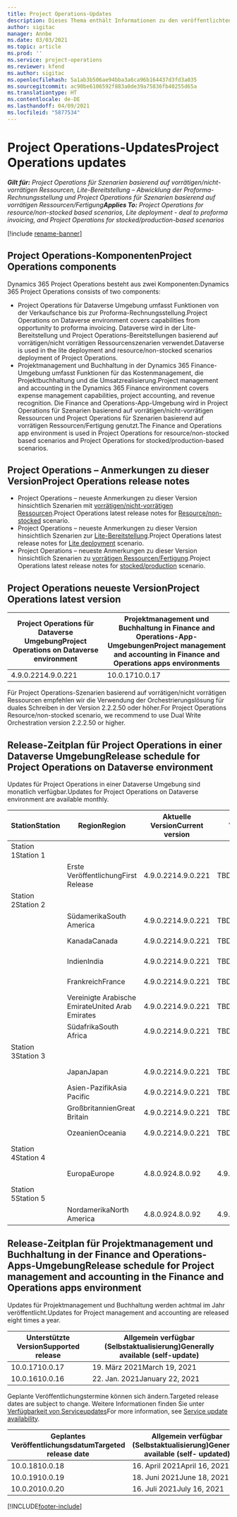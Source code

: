 ```yaml
---
title: Project Operations-Updates
description: Dieses Thema enthält Informationen zu den veröffentlichten Versionen von Dynamics 365 Project Operations.
author: sigitac
manager: Annbe
ms.date: 03/03/2021
ms.topic: article
ms.prod: ''
ms.service: project-operations
ms.reviewer: kfend
ms.author: sigitac
ms.openlocfilehash: 5a1ab3b506ae94bba3a6ca96b164437d3fd3a035
ms.sourcegitcommit: ac90be6106592f883a0de39a75836fb40255d65a
ms.translationtype: HT
ms.contentlocale: de-DE
ms.lasthandoff: 04/09/2021
ms.locfileid: "5877534"
---
```

# <a name="project-operations-updates"></a><span data-ttu-id="b5874-103">Project Operations-Updates</span><span class="sxs-lookup"><span data-stu-id="b5874-103">Project Operations updates</span></span>

<span data-ttu-id="b5874-104">_**Gilt für:** Project Operations für Szenarien basierend auf vorrätigen/nicht-vorrätigen Ressourcen, Lite-Bereitstellung – Abwicklung der Proforma-Rechnungsstellung und Project Operations für Szenarien basierend auf vorrätigen Ressourcen/Fertigung_</span><span class="sxs-lookup"><span data-stu-id="b5874-104">_**Applies To:** Project Operations for resource/non-stocked based scenarios, Lite deployment - deal to proforma invoicing, and Project Operations for stocked/production-based scenarios_</span></span>

[!include [rename-banner](~/includes/cc-data-platform-banner.md)]

## <a name="project-operations-components"></a><span data-ttu-id="b5874-105">Project Operations-Komponenten</span><span class="sxs-lookup"><span data-stu-id="b5874-105">Project Operations components</span></span>

<span data-ttu-id="b5874-106">Dynamics 365 Project Operations besteht aus zwei Komponenten:</span><span class="sxs-lookup"><span data-stu-id="b5874-106">Dynamics 365 Project Operations consists of two components:</span></span>

- <span data-ttu-id="b5874-107">Project Operations für Dataverse Umgebung umfasst Funktionen von der Verkaufschance bis zur Proforma-Rechnungsstellung.</span><span class="sxs-lookup"><span data-stu-id="b5874-107">Project Operations on Dataverse environment covers capabilities from opportunity to proforma invoicing.</span></span> <span data-ttu-id="b5874-108">Dataverse wird in der Lite-Bereitstellung und Project Operations-Bereitstellungen basierend auf vorrätigen/nicht vorrätigen Ressourcenszenarien verwendet.</span><span class="sxs-lookup"><span data-stu-id="b5874-108">Dataverse is used in the lite deployment and resource/non-stocked scenarios deployment of Project Operations.</span></span>
- <span data-ttu-id="b5874-109">Projektmanagement und Buchhaltung in der Dynamics 365 Finance-Umgebung umfasst Funktionen für das Kostenmanagement, die Projektbuchhaltung und die Umsatzrealisierung.</span><span class="sxs-lookup"><span data-stu-id="b5874-109">Project management and accounting in the Dynamics 365 Finance environment covers expense management capabilities, project accounting, and revenue recognition.</span></span> <span data-ttu-id="b5874-110">Die Finance and Operations-App-Umgebung wird in Project Operations für Szenarien basierend auf vorrätigen/nicht-vorrätigen Ressourcen und Project Operations für Szenarien basierend auf vorrätigen Ressourcen/Fertigung genutzt.</span><span class="sxs-lookup"><span data-stu-id="b5874-110">The Finance and Operations app environment is used in Project Operations for resource/non-stocked based scenarios and Project Operations for stocked/production-based scenarios.</span></span>

## <a name="project-operations-release-notes"></a><span data-ttu-id="b5874-111">Project Operations – Anmerkungen zu dieser Version</span><span class="sxs-lookup"><span data-stu-id="b5874-111">Project Operations release notes</span></span>
- <span data-ttu-id="b5874-112">Project Operations – neueste Anmerkungen zu dieser Version hinsichtlich Szenarien mit [vorrätigen/nicht-vorrätigen Ressourcen](whats-new-apr-2021-resource-based.md).</span><span class="sxs-lookup"><span data-stu-id="b5874-112">Project Operations latest release notes for [Resource/non-stocked](whats-new-apr-2021-resource-based.md) scenario.</span></span>
- <span data-ttu-id="b5874-113">Project Operations – neueste Anmerkungen zu dieser Version hinsichtlich Szenarien zur [Lite-Bereitstellung](../pro/whats-new/whats-new-apr-2021-lite.md).</span><span class="sxs-lookup"><span data-stu-id="b5874-113">Project Operations latest release notes for [Lite deployment](../pro/whats-new/whats-new-apr-2021-lite.md) scenario.</span></span>
- <span data-ttu-id="b5874-114">Project Operations – neueste Anmerkungen zu dieser Version hinsichtlich Szenarien zu [vorrätigen Ressourcen/Fertigung](../prod-pma/whats-new/whats-new-mar-2021-stocked.md).</span><span class="sxs-lookup"><span data-stu-id="b5874-114">Project Operations latest release notes for [stocked/production](../prod-pma/whats-new/whats-new-mar-2021-stocked.md) scenario.</span></span>

## <a name="project-operations-latest-version"></a><span data-ttu-id="b5874-115">Project Operations neueste Version</span><span class="sxs-lookup"><span data-stu-id="b5874-115">Project Operations latest version</span></span>

| <span data-ttu-id="b5874-116">Project Operations für Dataverse Umgebung</span><span class="sxs-lookup"><span data-stu-id="b5874-116">Project Operations on Dataverse environment</span></span> | <span data-ttu-id="b5874-117">Projektmanagement und Buchhaltung in Finance and Operations-App-Umgebungen</span><span class="sxs-lookup"><span data-stu-id="b5874-117">Project management and accounting in Finance and Operations apps environments</span></span> | 
| --- | --- |
| <span data-ttu-id="b5874-118">4.9.0.221</span><span class="sxs-lookup"><span data-stu-id="b5874-118">4.9.0.221</span></span> | <span data-ttu-id="b5874-119">10.0.17</span><span class="sxs-lookup"><span data-stu-id="b5874-119">10.0.17</span></span> |

<span data-ttu-id="b5874-120">Für Project Operations-Szenarien basierend auf vorrätigen/nicht vorrätigen Ressourcen empfehlen wir die Verwendung der Orchestrierungslösung für duales Schreiben in der Version 2.2.2.50 oder höher.</span><span class="sxs-lookup"><span data-stu-id="b5874-120">For Project Operations Resource/non-stocked scenario, we recommend to use Dual Write Orchestration version 2.2.2.50 or higher.</span></span>

## <a name="release-schedule-for-project-operations-on-dataverse-environment"></a><span data-ttu-id="b5874-121">Release-Zeitplan für Project Operations in einer Dataverse Umgebung</span><span class="sxs-lookup"><span data-stu-id="b5874-121">Release schedule for Project Operations on Dataverse environment</span></span>

<span data-ttu-id="b5874-122">Updates für Project Operations in einer Dataverse Umgebung sind monatlich verfügbar.</span><span class="sxs-lookup"><span data-stu-id="b5874-122">Updates for Project Operations on Dataverse environment are available monthly.</span></span> 

| <span data-ttu-id="b5874-123">Station</span><span class="sxs-lookup"><span data-stu-id="b5874-123">Station</span></span>   | <span data-ttu-id="b5874-124">Region</span><span class="sxs-lookup"><span data-stu-id="b5874-124">Region</span></span>        | <span data-ttu-id="b5874-125">Aktuelle Version</span><span class="sxs-lookup"><span data-stu-id="b5874-125">Current version</span></span> | <span data-ttu-id="b5874-126">Nächste Version</span><span class="sxs-lookup"><span data-stu-id="b5874-126">Next version</span></span> | <span data-ttu-id="b5874-127">Allgemein verfügbar</span><span class="sxs-lookup"><span data-stu-id="b5874-127">Generally available</span></span> |
|-----------|---------------|-----------------|--------------|---------------------|
| <span data-ttu-id="b5874-128">Station 1</span><span class="sxs-lookup"><span data-stu-id="b5874-128">Station 1</span></span> |   &nbsp;      |    &nbsp;       | &nbsp;       |      &nbsp;         |
|   &nbsp;  | <span data-ttu-id="b5874-129">Erste Veröffentlichung</span><span class="sxs-lookup"><span data-stu-id="b5874-129">First Release</span></span> |  <span data-ttu-id="b5874-130">4.9.0.221</span><span class="sxs-lookup"><span data-stu-id="b5874-130">4.9.0.221</span></span>       | <span data-ttu-id="b5874-131">TBD</span><span class="sxs-lookup"><span data-stu-id="b5874-131">TBD</span></span>     | <span data-ttu-id="b5874-132">23. April 2021</span><span class="sxs-lookup"><span data-stu-id="b5874-132">23-Apr-21</span></span>           |
| <span data-ttu-id="b5874-133">Station 2</span><span class="sxs-lookup"><span data-stu-id="b5874-133">Station 2</span></span> |   &nbsp;      |    &nbsp;       | &nbsp;       |      &nbsp;         |
|   &nbsp;  | <span data-ttu-id="b5874-134">Südamerika</span><span class="sxs-lookup"><span data-stu-id="b5874-134">South America</span></span> |  <span data-ttu-id="b5874-135">4.9.0.221</span><span class="sxs-lookup"><span data-stu-id="b5874-135">4.9.0.221</span></span>       | <span data-ttu-id="b5874-136">TBD</span><span class="sxs-lookup"><span data-stu-id="b5874-136">TBD</span></span>     | <span data-ttu-id="b5874-137">23. April 2021</span><span class="sxs-lookup"><span data-stu-id="b5874-137">23-Apr-21</span></span>           |
|    &nbsp; | <span data-ttu-id="b5874-138">Kanada</span><span class="sxs-lookup"><span data-stu-id="b5874-138">Canada</span></span>        |  <span data-ttu-id="b5874-139">4.9.0.221</span><span class="sxs-lookup"><span data-stu-id="b5874-139">4.9.0.221</span></span>       | <span data-ttu-id="b5874-140">TBD</span><span class="sxs-lookup"><span data-stu-id="b5874-140">TBD</span></span>     | <span data-ttu-id="b5874-141">23. April 2021</span><span class="sxs-lookup"><span data-stu-id="b5874-141">23-Apr-21</span></span>           |
|   &nbsp;  | <span data-ttu-id="b5874-142">Indien</span><span class="sxs-lookup"><span data-stu-id="b5874-142">India</span></span>         |  <span data-ttu-id="b5874-143">4.9.0.221</span><span class="sxs-lookup"><span data-stu-id="b5874-143">4.9.0.221</span></span>       | <span data-ttu-id="b5874-144">TBD</span><span class="sxs-lookup"><span data-stu-id="b5874-144">TBD</span></span>     | <span data-ttu-id="b5874-145">23. April 2021</span><span class="sxs-lookup"><span data-stu-id="b5874-145">23-Apr-21</span></span>           |
|   &nbsp;  | <span data-ttu-id="b5874-146">Frankreich</span><span class="sxs-lookup"><span data-stu-id="b5874-146">France</span></span>         |  <span data-ttu-id="b5874-147">4.9.0.221</span><span class="sxs-lookup"><span data-stu-id="b5874-147">4.9.0.221</span></span>       | <span data-ttu-id="b5874-148">TBD</span><span class="sxs-lookup"><span data-stu-id="b5874-148">TBD</span></span>     | <span data-ttu-id="b5874-149">23. April 2021</span><span class="sxs-lookup"><span data-stu-id="b5874-149">23-Apr-21</span></span>           |
|   &nbsp;  | <span data-ttu-id="b5874-150">Vereinigte Arabische Emirate</span><span class="sxs-lookup"><span data-stu-id="b5874-150">United Arab Emirates</span></span>         |  <span data-ttu-id="b5874-151">4.9.0.221</span><span class="sxs-lookup"><span data-stu-id="b5874-151">4.9.0.221</span></span>       | <span data-ttu-id="b5874-152">TBD</span><span class="sxs-lookup"><span data-stu-id="b5874-152">TBD</span></span>     | <span data-ttu-id="b5874-153">23. April 2021</span><span class="sxs-lookup"><span data-stu-id="b5874-153">23-Apr-21</span></span>           |
|   &nbsp;  | <span data-ttu-id="b5874-154">Südafrika</span><span class="sxs-lookup"><span data-stu-id="b5874-154">South Africa</span></span>         |  <span data-ttu-id="b5874-155">4.9.0.221</span><span class="sxs-lookup"><span data-stu-id="b5874-155">4.9.0.221</span></span>       | <span data-ttu-id="b5874-156">TBD</span><span class="sxs-lookup"><span data-stu-id="b5874-156">TBD</span></span>     | <span data-ttu-id="b5874-157">23. April 2021</span><span class="sxs-lookup"><span data-stu-id="b5874-157">23-Apr-21</span></span>           |
| <span data-ttu-id="b5874-158">Station 3</span><span class="sxs-lookup"><span data-stu-id="b5874-158">Station 3</span></span>  |      &nbsp;   |     &nbsp;      |     &nbsp;   |      &nbsp;         |
|   &nbsp;  | <span data-ttu-id="b5874-159">Japan</span><span class="sxs-lookup"><span data-stu-id="b5874-159">Japan</span></span>         |  <span data-ttu-id="b5874-160">4.9.0.221</span><span class="sxs-lookup"><span data-stu-id="b5874-160">4.9.0.221</span></span>       | <span data-ttu-id="b5874-161">TBD</span><span class="sxs-lookup"><span data-stu-id="b5874-161">TBD</span></span>     | <span data-ttu-id="b5874-162">30. April 2021</span><span class="sxs-lookup"><span data-stu-id="b5874-162">30-Apr-21</span></span>           |
|   &nbsp;  | <span data-ttu-id="b5874-163">Asien-Pazifik</span><span class="sxs-lookup"><span data-stu-id="b5874-163">Asia Pacific</span></span>  |  <span data-ttu-id="b5874-164">4.9.0.221</span><span class="sxs-lookup"><span data-stu-id="b5874-164">4.9.0.221</span></span>       | <span data-ttu-id="b5874-165">TBD</span><span class="sxs-lookup"><span data-stu-id="b5874-165">TBD</span></span>     | <span data-ttu-id="b5874-166">30. April 2021</span><span class="sxs-lookup"><span data-stu-id="b5874-166">30-Apr-21</span></span>           |
|   &nbsp;  | <span data-ttu-id="b5874-167">Großbritannien</span><span class="sxs-lookup"><span data-stu-id="b5874-167">Great Britain</span></span> |  <span data-ttu-id="b5874-168">4.9.0.221</span><span class="sxs-lookup"><span data-stu-id="b5874-168">4.9.0.221</span></span>       | <span data-ttu-id="b5874-169">TBD</span><span class="sxs-lookup"><span data-stu-id="b5874-169">TBD</span></span>     | <span data-ttu-id="b5874-170">30. April 2021</span><span class="sxs-lookup"><span data-stu-id="b5874-170">30-Apr-21</span></span>           |
|   &nbsp;  | <span data-ttu-id="b5874-171">Ozeanien</span><span class="sxs-lookup"><span data-stu-id="b5874-171">Oceania</span></span>       |  <span data-ttu-id="b5874-172">4.9.0.221</span><span class="sxs-lookup"><span data-stu-id="b5874-172">4.9.0.221</span></span>       | <span data-ttu-id="b5874-173">TBD</span><span class="sxs-lookup"><span data-stu-id="b5874-173">TBD</span></span>     | <span data-ttu-id="b5874-174">30. April 2021</span><span class="sxs-lookup"><span data-stu-id="b5874-174">30-Apr-21</span></span>           |
| <span data-ttu-id="b5874-175">Station 4</span><span class="sxs-lookup"><span data-stu-id="b5874-175">Station 4</span></span> |     &nbsp;    |     &nbsp;      |     &nbsp;   |      &nbsp;         |
|   &nbsp;  | <span data-ttu-id="b5874-176">Europa</span><span class="sxs-lookup"><span data-stu-id="b5874-176">Europe</span></span>        |  <span data-ttu-id="b5874-177">4.8.0.92</span><span class="sxs-lookup"><span data-stu-id="b5874-177">4.8.0.92</span></span>       | <span data-ttu-id="b5874-178">4.9.0.221</span><span class="sxs-lookup"><span data-stu-id="b5874-178">4.9.0.221</span></span>     | <span data-ttu-id="b5874-179">16. April 2021</span><span class="sxs-lookup"><span data-stu-id="b5874-179">16-Apr-21</span></span>           |
| <span data-ttu-id="b5874-180">Station 5</span><span class="sxs-lookup"><span data-stu-id="b5874-180">Station 5</span></span> |     &nbsp;    |     &nbsp;      |     &nbsp;   |      &nbsp;         |
|   &nbsp;  | <span data-ttu-id="b5874-181">Nordamerika</span><span class="sxs-lookup"><span data-stu-id="b5874-181">North America</span></span> |  <span data-ttu-id="b5874-182">4.8.0.92</span><span class="sxs-lookup"><span data-stu-id="b5874-182">4.8.0.92</span></span>       | <span data-ttu-id="b5874-183">4.9.0.221</span><span class="sxs-lookup"><span data-stu-id="b5874-183">4.9.0.221</span></span>     | <span data-ttu-id="b5874-184">23. April 2021</span><span class="sxs-lookup"><span data-stu-id="b5874-184">23-Apr-21</span></span>           |

## <a name="release-schedule-for-project-management-and-accounting-in-the-finance-and-operations-apps-environment"></a><span data-ttu-id="b5874-185">Release-Zeitplan für Projektmanagement und Buchhaltung in der Finance and Operations-Apps-Umgebung</span><span class="sxs-lookup"><span data-stu-id="b5874-185">Release schedule for Project management and accounting in the Finance and Operations apps environment</span></span>

<span data-ttu-id="b5874-186">Updates für Projektmanagement und Buchhaltung werden achtmal im Jahr veröffentlicht.</span><span class="sxs-lookup"><span data-stu-id="b5874-186">Updates for Project management and accounting are released eight times a year.</span></span>

| <span data-ttu-id="b5874-187">Unterstützte Version</span><span class="sxs-lookup"><span data-stu-id="b5874-187">Supported release</span></span> | <span data-ttu-id="b5874-188">Allgemein verfügbar (Selbstaktualisierung)</span><span class="sxs-lookup"><span data-stu-id="b5874-188">Generally available (self-update)</span></span> |
| --- | --- |
| <span data-ttu-id="b5874-189">10.0.17</span><span class="sxs-lookup"><span data-stu-id="b5874-189">10.0.17</span></span> | <span data-ttu-id="b5874-190">19. März 2021</span><span class="sxs-lookup"><span data-stu-id="b5874-190">March 19, 2021</span></span> |
| <span data-ttu-id="b5874-191">10.0.16</span><span class="sxs-lookup"><span data-stu-id="b5874-191">10.0.16</span></span> | <span data-ttu-id="b5874-192">22. Jan. 2021</span><span class="sxs-lookup"><span data-stu-id="b5874-192">January 22, 2021</span></span> |


<span data-ttu-id="b5874-193">Geplante Veröffentlichungstermine können sich ändern.</span><span class="sxs-lookup"><span data-stu-id="b5874-193">Targeted release dates are subject to change.</span></span> <span data-ttu-id="b5874-194">Weitere Informationen finden Sie unter [Verfügbarkeit von Serviceupdates](https://docs.microsoft.com/dynamics365/fin-ops-core/fin-ops/get-started/public-preview-releases?toc=/dynamics365/finance/toc.json)</span><span class="sxs-lookup"><span data-stu-id="b5874-194">For more information, see [Service update availability](https://docs.microsoft.com/dynamics365/fin-ops-core/fin-ops/get-started/public-preview-releases?toc=/dynamics365/finance/toc.json).</span></span>

| <span data-ttu-id="b5874-195">Geplantes Veröffentlichungsdatum</span><span class="sxs-lookup"><span data-stu-id="b5874-195">Targeted release date</span></span> | <span data-ttu-id="b5874-196">Allgemein verfügbar (Selbstaktualisierung)</span><span class="sxs-lookup"><span data-stu-id="b5874-196">Generally available (self- updated)</span></span> |
| --- | --- |
| <span data-ttu-id="b5874-197">10.0.18</span><span class="sxs-lookup"><span data-stu-id="b5874-197">10.0.18</span></span> | <span data-ttu-id="b5874-198">16. April 2021</span><span class="sxs-lookup"><span data-stu-id="b5874-198">April 16, 2021</span></span> |
| <span data-ttu-id="b5874-199">10.0.19</span><span class="sxs-lookup"><span data-stu-id="b5874-199">10.0.19</span></span> | <span data-ttu-id="b5874-200">18. Juni 2021</span><span class="sxs-lookup"><span data-stu-id="b5874-200">June 18, 2021</span></span> |
| <span data-ttu-id="b5874-201">10.0.20</span><span class="sxs-lookup"><span data-stu-id="b5874-201">10.0.20</span></span> | <span data-ttu-id="b5874-202">16. Juli 2021</span><span class="sxs-lookup"><span data-stu-id="b5874-202">July 16, 2021</span></span> |


[!INCLUDE[footer-include](../includes/footer-banner.md)]
